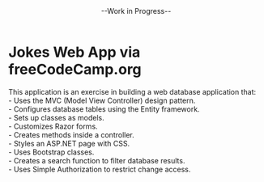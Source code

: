 <header>--Work in Progress--</header>
<h1>Jokes Web App via freeCodeCamp.org</h1>
<p>This application is an exercise in building a web database application that:<br>
- Uses the MVC (Model View Controller) design pattern.<br>
- Configures database tables using the Entity framework.<br>
- Sets up classes as models.<br> 
- Customizes Razor forms.<br>
- Creates methods inside a controller.<br>
- Styles an ASP.NET page with CSS.<br>
- Uses Bootstrap classes.<br>
- Creates a search function to filter database results.<br>
- Uses Simple Authorization to restrict change access.
</p>
